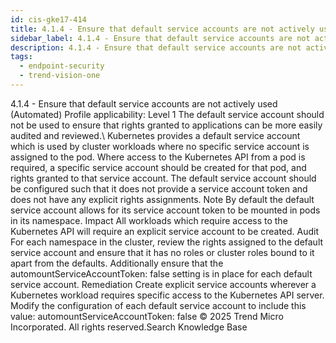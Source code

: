```yaml
---
id: cis-gke17-414
title: 4.1.4 - Ensure that default service accounts are not actively used (Automated)
sidebar_label: 4.1.4 - Ensure that default service accounts are not actively used (Automated)
description: 4.1.4 - Ensure that default service accounts are not actively used (Automated)
tags:
  - endpoint-security
  - trend-vision-one
---
```


 4.1.4 - Ensure that default service accounts are not actively used (Automated) Profile applicability: Level 1 The default service account should not be used to ensure that rights granted to applications can be more easily audited and reviewed.\ Kubernetes provides a default service account which is used by cluster workloads where no specific service account is assigned to the pod. Where access to the Kubernetes API from a pod is required, a specific service account should be created for that pod, and rights granted to that service account. The default service account should be configured such that it does not provide a service account token and does not have any explicit rights assignments. Note By default the default service account allows for its service account token to be mounted in pods in its namespace. Impact All workloads which require access to the Kubernetes API will require an explicit service account to be created. Audit For each namespace in the cluster, review the rights assigned to the default service account and ensure that it has no roles or cluster roles bound to it apart from the defaults. Additionally ensure that the automountServiceAccountToken: false setting is in place for each default service account. Remediation Create explicit service accounts wherever a Kubernetes workload requires specific access to the Kubernetes API server. Modify the configuration of each default service account to include this value: automountServiceAccountToken: false © 2025 Trend Micro Incorporated. All rights reserved.Search Knowledge Base